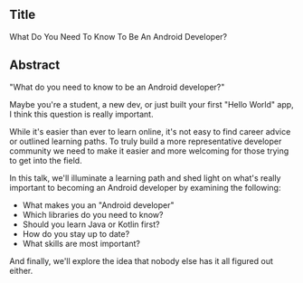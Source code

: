 ## Title
What Do You Need To Know To Be An Android Developer?

## Abstract
"What do you need to know to be an Android developer?"

Maybe you're a student, a new dev, or just built your first "Hello World" app, 
I think this question is really important.  

While it's easier than ever to learn online, it's not easy
to find career advice or outlined learning paths.  To truly build a more 
representative developer community we need to make it easier and more
welcoming for those trying to get into the field.

In this talk, we'll illuminate a learning path and shed light on what's
really important to becoming an Android developer by examining the following:

- What makes you an "Android developer"
- Which libraries do you need to know?
- Should you learn Java or Kotlin first?
- How do you stay up to date?
- What skills are most important?

And finally, we'll explore the idea that nobody else has it all figured out either.
